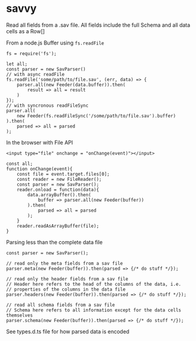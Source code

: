 # savvy

Read all fields from a .sav file.
All fields include the full Schema and all data cells as a Row[]

From a node.js Buffer using `fs.readFile`
```
fs = require('fs');

let all;
const parser = new SavParser()
// with async readFile
fs.readFile('some/path/to/file.sav', (err, data) => {
    parser.all(new Feeder(data.buffer)).then(
        result => all = result
    )
});
// with syncronous readFileSync
parser.all(
    new Feeder(fs.readFileSync('/some/path/to/file.sav').buffer)
).then(
    parsed => all = parsed
);
```

In the browser with File API
```
<input type="file" onchange = "onChange(event)"></input>
```
```
const all;
function onChange(event){
    const file = event.target.files[0];
    const reader = new FileReader();
    const parser = new SavParser();
    reader.onload = function(data){
        data.arrayBuffer().then(
            buffer => parser.all(new Feeder(buffer))
        ).then(
            parsed => all = parsed
        );
    }
    reader.readAsArrayBuffer(file);
}
```

Parsing less than the complete data file
```
const parser = new SavParser();

// read only the meta fields from a sav file
parser.meta(new Feeder(buffer)).then(parsed => {/* do stuff */});

// read only the header fields from a sav file
// Header here refers to the head of the columns of the data, i.e.
// properties of the columns in the data file
parser.headers(new Feeder(buffer)).then(parsed => {/* do stuff */});

// read all schema fields from a sav file
// Schema here refers to all information except for the data cells themselves
parser.schema(new Feeder(buffer)).then(parsed => {/* do stuff */});
```

See types.d.ts file for how parsed data is encoded